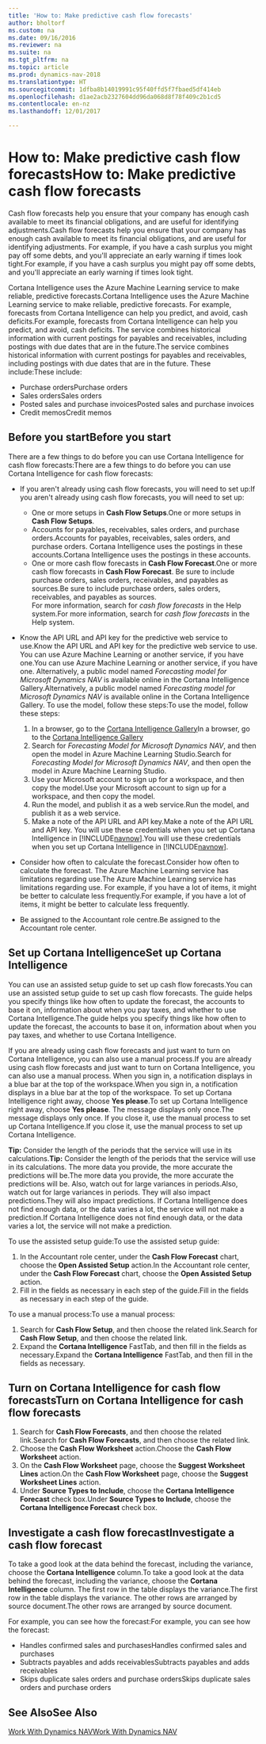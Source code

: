 ```yaml
---
title: 'How to: Make predictive cash flow forecasts'
author: bholtorf
ms.custom: na
ms.date: 09/16/2016
ms.reviewer: na
ms.suite: na
ms.tgt_pltfrm: na
ms.topic: article
ms.prod: dynamics-nav-2018
ms.translationtype: HT
ms.sourcegitcommit: 1dfba8b14019991c95f40ffd5f7fbaed5df414eb
ms.openlocfilehash: d1ae2acb2327604dd96da068d8f78f409c2b1cd5
ms.contentlocale: en-nz
ms.lasthandoff: 12/01/2017

---
```


# <a name="how-to-make-predictive-cash-flow-forecasts"></a><span data-ttu-id="ba150-102">How to: Make predictive cash flow forecasts</span><span class="sxs-lookup"><span data-stu-id="ba150-102">How to: Make predictive cash flow forecasts</span></span>
<span data-ttu-id="ba150-103">Cash flow forecasts help you ensure that your company has enough cash available to meet its financial obligations, and are useful for identifying adjustments.</span><span class="sxs-lookup"><span data-stu-id="ba150-103">Cash flow forecasts help you ensure that your company has enough cash available to meet its financial obligations, and are useful for identifying adjustments.</span></span> <span data-ttu-id="ba150-104">For example, if you have a cash surplus you might pay off some debts, and you'll appreciate an early warning if times look tight.</span><span class="sxs-lookup"><span data-stu-id="ba150-104">For example, if you have a cash surplus you might pay off some debts, and you'll appreciate an early warning if times look tight.</span></span>

<span data-ttu-id="ba150-105">Cortana Intelligence uses the Azure Machine Learning service to make reliable, predictive forecasts.</span><span class="sxs-lookup"><span data-stu-id="ba150-105">Cortana Intelligence uses the Azure Machine Learning service to make reliable, predictive forecasts.</span></span> <span data-ttu-id="ba150-106">For example, forecasts from Cortana Intelligence can help you predict, and avoid, cash deficits.</span><span class="sxs-lookup"><span data-stu-id="ba150-106">For example, forecasts from Cortana Intelligence can help you predict, and avoid, cash deficits.</span></span> <span data-ttu-id="ba150-107">The service combines historical information with current postings for payables and receivables, including postings with due dates that are in the future.</span><span class="sxs-lookup"><span data-stu-id="ba150-107">The service combines historical information with current postings for payables and receivables, including postings with due dates that are in the future.</span></span> <span data-ttu-id="ba150-108">These include:</span><span class="sxs-lookup"><span data-stu-id="ba150-108">These include:</span></span>
* <span data-ttu-id="ba150-109">Purchase orders</span><span class="sxs-lookup"><span data-stu-id="ba150-109">Purchase orders</span></span>
* <span data-ttu-id="ba150-110">Sales orders</span><span class="sxs-lookup"><span data-stu-id="ba150-110">Sales orders</span></span>
* <span data-ttu-id="ba150-111">Posted sales and purchase invoices</span><span class="sxs-lookup"><span data-stu-id="ba150-111">Posted sales and purchase invoices</span></span>
* <span data-ttu-id="ba150-112">Credit memos</span><span class="sxs-lookup"><span data-stu-id="ba150-112">Credit memos</span></span>

## <a name="before-you-start"></a><span data-ttu-id="ba150-113">Before you start</span><span class="sxs-lookup"><span data-stu-id="ba150-113">Before you start</span></span>  
<span data-ttu-id="ba150-114">There are a few things to do before you can use Cortana Intelligence for cash flow forecasts:</span><span class="sxs-lookup"><span data-stu-id="ba150-114">There are a few things to do before you can use Cortana Intelligence for cash flow forecasts:</span></span>
* <span data-ttu-id="ba150-115">If you aren't already using cash flow forecasts, you will need to set up:</span><span class="sxs-lookup"><span data-stu-id="ba150-115">If you aren't already using cash flow forecasts, you will need to set up:</span></span>
    * <span data-ttu-id="ba150-116">One or more setups in **Cash Flow Setups**.</span><span class="sxs-lookup"><span data-stu-id="ba150-116">One or more setups in **Cash Flow Setups**.</span></span>
    * <span data-ttu-id="ba150-117">Accounts for payables, receivables, sales orders, and purchase orders.</span><span class="sxs-lookup"><span data-stu-id="ba150-117">Accounts for payables, receivables, sales orders, and purchase orders.</span></span> <span data-ttu-id="ba150-118">Cortana Intelligence uses the postings in these accounts.</span><span class="sxs-lookup"><span data-stu-id="ba150-118">Cortana Intelligence uses the postings in these accounts.</span></span>
    * <span data-ttu-id="ba150-119">One or more cash flow forecasts in **Cash Flow Forecast**.</span><span class="sxs-lookup"><span data-stu-id="ba150-119">One or more cash flow forecasts in **Cash Flow Forecast**.</span></span> <span data-ttu-id="ba150-120">Be sure to include purchase orders, sales orders, receivables, and payables as sources.</span><span class="sxs-lookup"><span data-stu-id="ba150-120">Be sure to include purchase orders, sales orders, receivables, and payables as sources.</span></span>  
    <span data-ttu-id="ba150-121">For more information, search for _cash flow forecasts_ in the Help system.</span><span class="sxs-lookup"><span data-stu-id="ba150-121">For more information, search for _cash flow forecasts_ in the Help system.</span></span>
* <span data-ttu-id="ba150-122">Know the API URL and API key for the predictive web service to use.</span><span class="sxs-lookup"><span data-stu-id="ba150-122">Know the API URL and API key for the predictive web service to use.</span></span>  
    <span data-ttu-id="ba150-123">You can use Azure Machine Learning or another service, if you have one.</span><span class="sxs-lookup"><span data-stu-id="ba150-123">You can use Azure Machine Learning or another service, if you have one.</span></span> <span data-ttu-id="ba150-124">Alternatively, a public model named _Forecasting model for Microsoft Dynamics NAV_ is available online in the Cortana Intelligence Gallery.</span><span class="sxs-lookup"><span data-stu-id="ba150-124">Alternatively, a public model named _Forecasting model for Microsoft Dynamics NAV_ is available online in the Cortana Intelligence Gallery.</span></span> <span data-ttu-id="ba150-125">To use the model, follow these steps:</span><span class="sxs-lookup"><span data-stu-id="ba150-125">To use the model, follow these steps:</span></span>

    1. <span data-ttu-id="ba150-126">In a browser, go to the [Cortana Intelligence Gallery](https://go.microsoft.com/fwlink/?linkid=828352)</span><span class="sxs-lookup"><span data-stu-id="ba150-126">In a browser, go to the [Cortana Intelligence Gallery](https://go.microsoft.com/fwlink/?linkid=828352)</span></span>
    2. <span data-ttu-id="ba150-127">Search for _Forecasting Model for Microsoft Dynamics NAV_, and then open the model in Azure Machine Learning Studio.</span><span class="sxs-lookup"><span data-stu-id="ba150-127">Search for _Forecasting Model for Microsoft Dynamics NAV_, and then open the model in Azure Machine Learning Studio.</span></span>
    3. <span data-ttu-id="ba150-128">Use your Microsoft account to sign up for a workspace, and then copy the model.</span><span class="sxs-lookup"><span data-stu-id="ba150-128">Use your Microsoft account to sign up for a workspace, and then copy the model.</span></span>
    4. <span data-ttu-id="ba150-129">Run the model, and publish it as a web service.</span><span class="sxs-lookup"><span data-stu-id="ba150-129">Run the model, and publish it as a web service.</span></span>
    5. <span data-ttu-id="ba150-130">Make a note of the API URL and API key.</span><span class="sxs-lookup"><span data-stu-id="ba150-130">Make a note of the API URL and API key.</span></span> <span data-ttu-id="ba150-131">You will use these credentials when you set up Cortana Intelligence in [!INCLUDE[navnow](includes/navnow_md.md)].</span><span class="sxs-lookup"><span data-stu-id="ba150-131">You will use these credentials when you set up Cortana Intelligence in [!INCLUDE[navnow](includes/navnow_md.md)].</span></span>  

* <span data-ttu-id="ba150-132">Consider how often to calculate the forecast.</span><span class="sxs-lookup"><span data-stu-id="ba150-132">Consider how often to calculate the forecast.</span></span> <span data-ttu-id="ba150-133">The Azure Machine Learning service has limitations regarding use.</span><span class="sxs-lookup"><span data-stu-id="ba150-133">The Azure Machine Learning service has limitations regarding use.</span></span> <span data-ttu-id="ba150-134">For example, if you have a lot of items, it might be better to calculate less frequently.</span><span class="sxs-lookup"><span data-stu-id="ba150-134">For example, if you have a lot of items, it might be better to calculate less frequently.</span></span>
* <span data-ttu-id="ba150-135">Be assigned to the Accountant role centre.</span><span class="sxs-lookup"><span data-stu-id="ba150-135">Be assigned to the Accountant role center.</span></span>

## <a name="set-up-cortana-intelligence"></a><span data-ttu-id="ba150-136">Set up Cortana Intelligence</span><span class="sxs-lookup"><span data-stu-id="ba150-136">Set up Cortana Intelligence</span></span>
<span data-ttu-id="ba150-137">You can use an assisted setup guide to set up cash flow forecasts.</span><span class="sxs-lookup"><span data-stu-id="ba150-137">You can use an assisted setup guide to set up cash flow forecasts.</span></span> <span data-ttu-id="ba150-138">The guide helps you specify things like how often to update the forecast, the accounts to base it on, information about when you pay taxes, and whether to use Cortana Intelligence.</span><span class="sxs-lookup"><span data-stu-id="ba150-138">The guide helps you specify things like how often to update the forecast, the accounts to base it on, information about when you pay taxes, and whether to use Cortana Intelligence.</span></span>  

<span data-ttu-id="ba150-139">If you are already using cash flow forecasts and just want to turn on Cortana Intelligence, you can also use a manual process.</span><span class="sxs-lookup"><span data-stu-id="ba150-139">If you are already using cash flow forecasts and just want to turn on Cortana Intelligence, you can also use a manual process.</span></span> <span data-ttu-id="ba150-140">When you sign in, a notification displays in a blue bar at the top of the workspace.</span><span class="sxs-lookup"><span data-stu-id="ba150-140">When you sign in, a notification displays in a blue bar at the top of the workspace.</span></span> <span data-ttu-id="ba150-141">To set up Cortana Intelligence right away, choose **Yes please**.</span><span class="sxs-lookup"><span data-stu-id="ba150-141">To set up Cortana Intelligence right away, choose **Yes please**.</span></span> <span data-ttu-id="ba150-142">The message displays only once.</span><span class="sxs-lookup"><span data-stu-id="ba150-142">The message displays only once.</span></span> <span data-ttu-id="ba150-143">If you close it, use the manual process to set up Cortana Intelligence.</span><span class="sxs-lookup"><span data-stu-id="ba150-143">If you close it, use the manual process to set up Cortana Intelligence.</span></span>  

<span data-ttu-id="ba150-144">**Tip:** Consider the length of the periods that the service will use in its calculations.</span><span class="sxs-lookup"><span data-stu-id="ba150-144">**Tip:** Consider the length of the periods that the service will use in its calculations.</span></span> <span data-ttu-id="ba150-145">The more data you provide, the more accurate the predictions will be.</span><span class="sxs-lookup"><span data-stu-id="ba150-145">The more data you provide, the more accurate the predictions will be.</span></span> <span data-ttu-id="ba150-146">Also, watch out for large variances in periods.</span><span class="sxs-lookup"><span data-stu-id="ba150-146">Also, watch out for large variances in periods.</span></span> <span data-ttu-id="ba150-147">They will also impact predictions.</span><span class="sxs-lookup"><span data-stu-id="ba150-147">They will also impact predictions.</span></span> <span data-ttu-id="ba150-148">If Cortana Intelligence does not find enough data, or the data varies a lot, the service will not make a prediction.</span><span class="sxs-lookup"><span data-stu-id="ba150-148">If Cortana Intelligence does not find enough data, or the data varies a lot, the service will not make a prediction.</span></span>

<span data-ttu-id="ba150-149">To use the assisted setup guide:</span><span class="sxs-lookup"><span data-stu-id="ba150-149">To use the assisted setup guide:</span></span>
1. <span data-ttu-id="ba150-150">In the Accountant role center, under the **Cash Flow Forecast** chart, choose the **Open Assisted Setup** action.</span><span class="sxs-lookup"><span data-stu-id="ba150-150">In the Accountant role center, under the **Cash Flow Forecast** chart, choose the **Open Assisted Setup** action.</span></span>
2. <span data-ttu-id="ba150-151">Fill in the fields as necessary in each step of the guide.</span><span class="sxs-lookup"><span data-stu-id="ba150-151">Fill in the fields as necessary in each step of the guide.</span></span>

<span data-ttu-id="ba150-152">To use a manual process:</span><span class="sxs-lookup"><span data-stu-id="ba150-152">To use a manual process:</span></span>
1. <span data-ttu-id="ba150-153">Search for **Cash Flow Setup**, and then choose the related link.</span><span class="sxs-lookup"><span data-stu-id="ba150-153">Search for **Cash Flow Setup**, and then choose the related link.</span></span>
2. <span data-ttu-id="ba150-154">Expand the **Cortana Intelligence** FastTab, and then fill in the fields as necessary.</span><span class="sxs-lookup"><span data-stu-id="ba150-154">Expand the **Cortana Intelligence** FastTab, and then fill in the fields as necessary.</span></span>

## <a name="turn-on-cortana-intelligence-for-cash-flow-forecasts"></a><span data-ttu-id="ba150-155">Turn on Cortana Intelligence for cash flow forecasts</span><span class="sxs-lookup"><span data-stu-id="ba150-155">Turn on Cortana Intelligence for cash flow forecasts</span></span>
1. <span data-ttu-id="ba150-156">Search for **Cash Flow Forecasts**, and then choose the related link.</span><span class="sxs-lookup"><span data-stu-id="ba150-156">Search for **Cash Flow Forecasts**, and then choose the related link.</span></span>
2. <span data-ttu-id="ba150-157">Choose the **Cash Flow Worksheet** action.</span><span class="sxs-lookup"><span data-stu-id="ba150-157">Choose the **Cash Flow Worksheet** action.</span></span>
3. <span data-ttu-id="ba150-158">On the **Cash Flow Worksheet** page, choose the **Suggest Worksheet Lines** action.</span><span class="sxs-lookup"><span data-stu-id="ba150-158">On the **Cash Flow Worksheet** page, choose the **Suggest Worksheet Lines** action.</span></span>  
4. <span data-ttu-id="ba150-159">Under **Source Types to Include**, choose the **Cortana Intelligence Forecast** check box.</span><span class="sxs-lookup"><span data-stu-id="ba150-159">Under **Source Types to Include**, choose the **Cortana Intelligence Forecast** check box.</span></span>

## <a name="investigate-a-cash-flow-forecast"></a><span data-ttu-id="ba150-160">Investigate a cash flow forecast</span><span class="sxs-lookup"><span data-stu-id="ba150-160">Investigate a cash flow forecast</span></span>
<span data-ttu-id="ba150-161">To take a good look at the data behind the forecast, including the variance, choose the **Cortana Intelligence** column.</span><span class="sxs-lookup"><span data-stu-id="ba150-161">To take a good look at the data behind the forecast, including the variance, choose the **Cortana Intelligence** column.</span></span> <span data-ttu-id="ba150-162">The first row in the table displays the variance.</span><span class="sxs-lookup"><span data-stu-id="ba150-162">The first row in the table displays the variance.</span></span> <span data-ttu-id="ba150-163">The other rows are arranged by source document.</span><span class="sxs-lookup"><span data-stu-id="ba150-163">The other rows are arranged by source document.</span></span>  

<span data-ttu-id="ba150-164">For example, you can see how the forecast:</span><span class="sxs-lookup"><span data-stu-id="ba150-164">For example, you can see how the forecast:</span></span>    
* <span data-ttu-id="ba150-165">Handles confirmed sales and purchases</span><span class="sxs-lookup"><span data-stu-id="ba150-165">Handles confirmed sales and purchases</span></span>
* <span data-ttu-id="ba150-166">Subtracts payables and adds receivables</span><span class="sxs-lookup"><span data-stu-id="ba150-166">Subtracts payables and adds receivables</span></span>
* <span data-ttu-id="ba150-167">Skips duplicate sales orders and purchase orders</span><span class="sxs-lookup"><span data-stu-id="ba150-167">Skips duplicate sales orders and purchase orders</span></span>

## <a name="see-also"></a><span data-ttu-id="ba150-168">See Also</span><span class="sxs-lookup"><span data-stu-id="ba150-168">See Also</span></span>  
[<span data-ttu-id="ba150-169">Work With Dynamics NAV</span><span class="sxs-lookup"><span data-stu-id="ba150-169">Work With Dynamics NAV</span></span>](ui-work-product.md)

